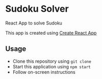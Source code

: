 # Sudoku Solver
React App to solve Sudoku

This app is created using [Create React App](https://github.com/facebook/create-react-app)

## Usage
- Clone this repository using `git clone`
- Start this application using `npm start`
- Follow on-screen instructions
